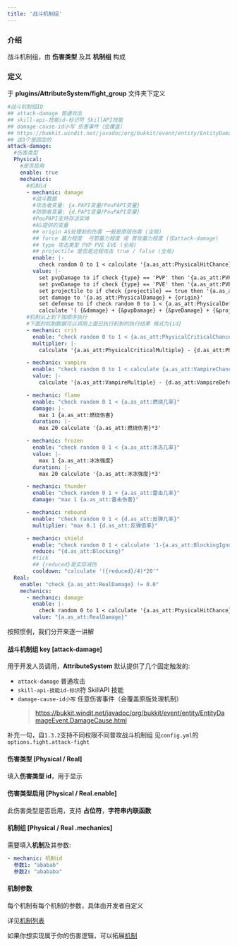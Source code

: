 ```yaml
---
title: '战斗机制组'
---
```


### 介绍

战斗机制组，由 **伤害类型** 及其 **机制组** 构成

### 定义

于 **plugins/AttributeSystem/fight_group** 文件夹下定义

```yaml
#战斗机制组ID
## attack-damage 普通攻击
## skill-api-技能id-标识符 SkillAPI技能
## damage-cause-id小写 伤害事件（会覆盖）
## https://bukkit.windit.net/javadoc/org/bukkit/event/entity/EntityDamageEvent.DamageCause.html
## 这3个是固定的
attack-damage:
  #伤害类型
  Physical:
    #是否启用
    enable: true
    mechanics:
      #机制id
      - mechanic: damage
        #战斗数据
        #攻击者变量: {a.PAPI变量/PouPAPI变量}
        #防御者变量: {d.PAPI变量/PouPAPI变量}
        #PouPAPI支持存活实体
        #AS提供的变量
        ## origin AS处理前的伤害 一般是原版伤害 (全局)
        ## force 蓄力程度  弓箭蓄力程度 或 普攻蓄力程度 (仅attack-damage)
        ## type 攻击类型 PVP PVE EVE (全局)
        ## projectile 是否是远程攻击 true / false (全局)
        enable: |-
          check random 0 to 1 < calculate '{a.as_att:PhysicalHitChance}-{d.as_att:PhysicalDodgeChance}'
        value: |-
          set pvpDamage to if check {type} == 'PVP' then '{a.as_att:PVPDamage} - {d.as_att:PVPDefense}' else pass
          set pveDamage to if check {type} == 'PVE' then '{a.as_att:PVEDamage} - {d.as_att:PVEDefense}' else pass
          set projectile to if check {projectile} == true then '{a.as_att:ProjectileDamage} - {d.as_att:ProjectileDefense}' else pass
          set damage to '{a.as_att:PhysicalDamage} + {origin}'
          set defense to if check random 0 to 1 < {a.as_att:PhysicalDefenseIgnore} then 0 else '{d.as_att:PhysicalDefense} - {a.as_att:PhysicalPenetration}'
          calculate '( {&damage} + {&pvpDamage} + {&pveDamage} + {&projectile} - {&defense} ) * {force}'
      #机制从上到下按顺序执行
      #下面的机制数据可以调用上面已执行机制的执行结果 格式为{id}
      - mechanic: crit
        enable: "check random 0 to 1 < {a.as_att:PhysicalCriticalChance}"
        multiplier: |-
          calculate '{a.as_att:PhysicalCriticalMultiple} - {d.as_att:PhysicalCriticalDefense}'

      - mechanic: vampire
        enable: "check random 0 to 1 < calculate {a.as_att:VampireChance}"
        value: |-
          calculate '{a.as_att:VampireMultiple} - {d.as_att:VampireDefense}'

      - mechanic: flame
        enable: "check random 0 1 < {a.as_att:燃烧几率}"
        damage: |-
          max 1 {a.as_att:燃烧伤害}
        duration: |-
          max 20 calculate '{a.as_att:燃烧伤害}*3'

      - mechanic: frozen
        enable: "check random 0 1 < {a.as_att:冰冻几率}"
        value: |-
          max 1 {a.as_att:冰冻强度}
        duration: |-
          max 20 calculate '{a.as_att:冰冻强度}*3'

      - mechanic: thunder
        enable: "check random 0 1 < {a.as_att:雷击几率}"
        damage: "max 1 {a.as_att:雷击伤害}"

      - mechanic: rebound
        enable: "check random 0 1 < {d.as_att:反弹几率}"
        multiplier: "max 0.1 {d.as_att:反弹倍率}"

      - mechanic: shield
        enable: "check random 0 1 < calculate '1-{a.as_att:BlockingIgnore}'"
        reduce: "{d.as_att:Blocking}"
        #tick
        ## {reduced}是实际减伤
        cooldown: "calculate '({reduced}/4)*20'"
  Real:
    enable: "check {a.as_att:RealDamage} != 0.0"
    mechanics:
      - mechanic: damage
        enable: |-
          check random 0 to 1 < calculate '{a.as_att:PhysicalHitChance}-{d.as_att:PhysicalDodgeChance}'
        value: "{a.as_att:RealDamage}"
```

按照惯例，我们分开来逐一讲解

#### 战斗机制组 key [attack-damage]

用于开发人员调用，**AttributeSystem** 默认提供了几个固定触发的:

- `attack-damage` 普通攻击
- `skill-api-技能id-标识`符 SkillAPI 技能
- `damage-cause-id小写` 任意伤害事件（会覆盖原版处理机制）
  > https://bukkit.windit.net/javadoc/org/bukkit/event/entity/EntityDamageEvent.DamageCause.html

补充一句，自`1.3.2`支持不同权限不同普攻战斗机制组
见`config.yml`的`options.fight.attack-fight`

#### 伤害类型 [Physical / Real]

填入**伤害类型 id**，用于显示

#### 伤害类型启用 [Physical / Real.enable]

此伤害类型是否启用，支持 **占位符**，**字符串内联函数**

#### 机制组 [Physical / Real .mechanics]

需要填入**机制**及其参数:

```yaml
- mechanic: 机制id
  参数1: "ababab"
  参数2: "abababa"
```

#### 机制参数

每个机制有每个机制的参数，具体由开发者自定义

详见[机制列表](https://blog.skillw.com/#sort=attsystem&doc=%E6%88%98%E6%96%97%E7%B3%BB%E7%BB%9F/Mechanics.md)

如果你想实现属于你的伤害逻辑，可以拓展[机制](https://blog.skillw.com/#sort=attsystem&doc=%E6%88%98%E6%96%97%E7%B3%BB%E7%BB%9F/Mechanic.md)
